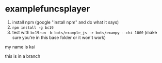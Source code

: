 # examplefuncsplayer

1. install npm (google "install npm" and do what it says)
2. `npm install -g bc19`
3. test with `bc19run -b bots/example_js -r bots/exampy --chi 1000` (make sure you're in this base folder or it won't work)

my name is kai

this is in a branch

